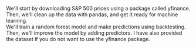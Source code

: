 We'll start by downloading S&P 500 prices using a package called yfinance.  Then, we'll clean up the data with pandas, and get it ready for machine learning.  
We'll train a random forest model and make predictions using backtesting.  Then, we'll improve the model by adding predictors.
I have also provided the dataset if you do not want to use the yfinance package.
